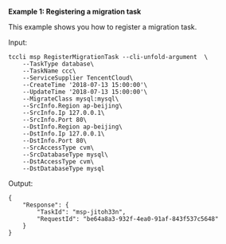 **Example 1: Registering a migration task**

This example shows you how to register a migration task.

Input: 

```
tccli msp RegisterMigrationTask --cli-unfold-argument  \
    --TaskType database\
    --TaskName ccc\
    --ServiceSupplier TencentCloud\
    --CreateTime '2018-07-13 15:00:00'\
    --UpdateTime '2018-07-13 15:00:00'\
    --MigrateClass mysql:mysql\
    --SrcInfo.Region ap-beijing\
    --SrcInfo.Ip 127.0.0.1\
    --SrcInfo.Port 80\
    --DstInfo.Region ap-beijing\
    --DstInfo.Ip 127.0.0.1\
    --DstInfo.Port 80\
    --SrcAccessType cvm\
    --SrcDatabaseType mysql\
    --DstAccessType cvm\
    --DstDatabaseType mysql
```

Output: 
```
{
    "Response": {
        "TaskId": "msp-jitoh33n",
        "RequestId": "be64a8a3-932f-4ea0-91af-843f537c5648"
    }
}
```

